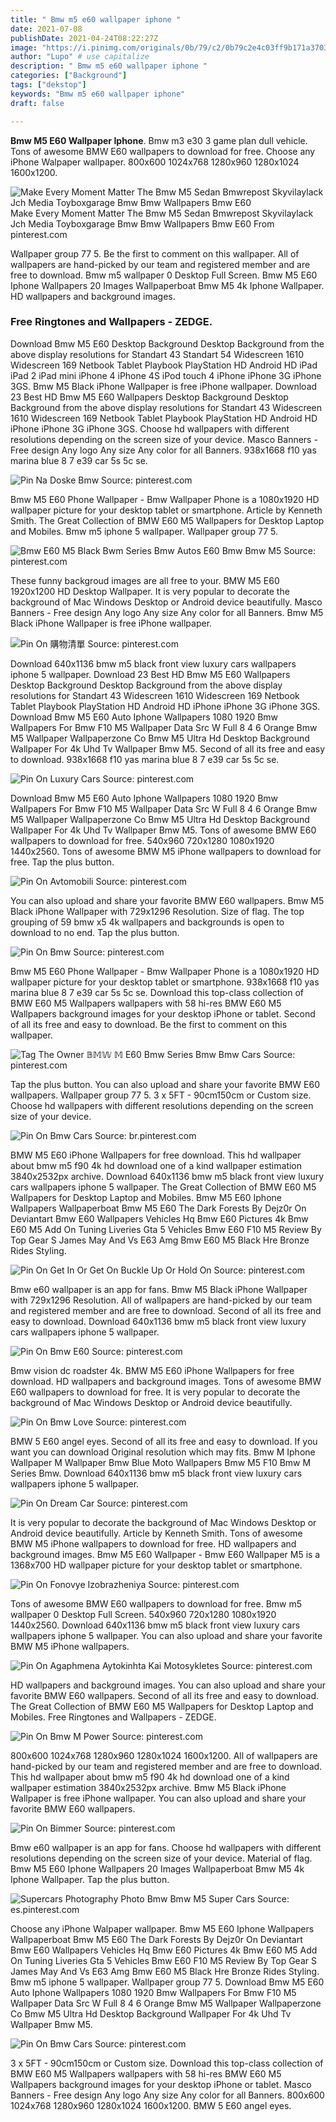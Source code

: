 ```yaml
---
title: " Bmw m5 e60 wallpaper iphone "
date: 2021-07-08
publishDate: 2021-04-24T08:22:27Z
image: "https://i.pinimg.com/originals/0b/79/c2/0b79c2e4c03ff9b171a37033562cb044.jpg"
author: "Lupo" # use capitalize
description: " Bmw m5 e60 wallpaper iphone "
categories: ["Background"]
tags: ["dekstop"]
keywords: "Bmw m5 e60 wallpaper iphone"
draft: false

---
```



**Bmw M5 E60 Wallpaper Iphone**. Bmw m3 e30 3 game plan dull vehicle. Tons of awesome BMW E60 wallpapers to download for free. Choose any iPhone Walpaper wallpaper. 800x600 1024x768 1280x960 1280x1024 1600x1200.

![Make Every Moment Matter The Bmw M5 Sedan Bmwrepost Skyvilaylack Jch Media Toyboxgarage Bmw Bmw Wallpapers Bmw E60](https://i.pinimg.com/originals/46/bd/ff/46bdfffde9543be985a55f1adf972fd7.jpg "Make Every Moment Matter The Bmw M5 Sedan Bmwrepost Skyvilaylack Jch Media Toyboxgarage Bmw Bmw Wallpapers Bmw E60")
Make Every Moment Matter The Bmw M5 Sedan Bmwrepost Skyvilaylack Jch Media Toyboxgarage Bmw Bmw Wallpapers Bmw E60 From pinterest.com


Wallpaper group 77 5. Be the first to comment on this wallpaper. All of wallpapers are hand-picked by our team and registered member and are free to download. Bmw m5 wallpaper 0 Desktop Full Screen. Bmw M5 E60 Iphone Wallpapers 20 Images Wallpaperboat Bmw M5 4k Iphone Wallpaper. HD wallpapers and background images.

### Free Ringtones and Wallpapers - ZEDGE.

Download Bmw M5 E60 Desktop Background Desktop Background from the above display resolutions for Standart 43 Standart 54 Widescreen 1610 Widescreen 169 Netbook Tablet Playbook PlayStation HD Android HD iPad iPad 2 iPad mini iPhone 4 iPhone 4S iPod touch 4 iPhone iPhone 3G iPhone 3GS. Bmw M5 Black iPhone Wallpaper is free iPhone wallpaper. Download 23 Best HD Bmw M5 E60 Wallpapers Desktop Background Desktop Background from the above display resolutions for Standart 43 Widescreen 1610 Widescreen 169 Netbook Tablet Playbook PlayStation HD Android HD iPhone iPhone 3G iPhone 3GS. Choose hd wallpapers with different resolutions depending on the screen size of your device. Masco Banners - Free design Any logo Any size Any color for all Banners. 938x1668 f10 yas marina blue 8 7 e39 car 5s 5c se.


![Pin Na Doske Bmw](https://i.pinimg.com/originals/d4/41/55/d4415535431e863ab500ac8d994494eb.jpg "Pin Na Doske Bmw")
Source: pinterest.com

Bmw M5 E60 Phone Wallpaper - Bmw Wallpaper Phone is a 1080x1920 HD wallpaper picture for your desktop tablet or smartphone. Article by Kenneth Smith. The Great Collection of BMW E60 M5 Wallpapers for Desktop Laptop and Mobiles. Bmw m5 iphone 5 wallpaper. Wallpaper group 77 5.

![Bmw E60 M5 Black Bwm Series Bmw Autos E60 Bmw Bmw M5](https://i.pinimg.com/736x/18/fd/58/18fd580ee095f77147d8d41499105937.jpg "Bmw E60 M5 Black Bwm Series Bmw Autos E60 Bmw Bmw M5")
Source: pinterest.com

These funny backgroud images are all free to your. BMW M5 E60 1920x1200 HD Desktop Wallpaper. It is very popular to decorate the background of Mac Windows Desktop or Android device beautifully. Masco Banners - Free design Any logo Any size Any color for all Banners. Bmw M5 Black iPhone Wallpaper is free iPhone wallpaper.

![Pin On 購物清單](https://i.pinimg.com/originals/b7/68/39/b7683963407a8a9607fa4f7201f34953.jpg "Pin On 購物清單")
Source: pinterest.com

Download 640x1136 bmw m5 black front view luxury cars wallpapers iphone 5 wallpaper. Download 23 Best HD Bmw M5 E60 Wallpapers Desktop Background Desktop Background from the above display resolutions for Standart 43 Widescreen 1610 Widescreen 169 Netbook Tablet Playbook PlayStation HD Android HD iPhone iPhone 3G iPhone 3GS. Download Bmw M5 E60 Auto Iphone Wallpapers 1080 1920 Bmw Wallpapers For Bmw F10 M5 Wallpaper Data Src W Full 8 4 6 Orange Bmw M5 Wallpaper Wallpaperzone Co Bmw M5 Ultra Hd Desktop Background Wallpaper For 4k Uhd Tv Wallpaper Bmw M5. Second of all its free and easy to download. 938x1668 f10 yas marina blue 8 7 e39 car 5s 5c se.

![Pin On Luxury Cars](https://i.pinimg.com/originals/ad/33/27/ad332759a8a4a5a0cb8cc932141c11fc.jpg "Pin On Luxury Cars")
Source: pinterest.com

Download Bmw M5 E60 Auto Iphone Wallpapers 1080 1920 Bmw Wallpapers For Bmw F10 M5 Wallpaper Data Src W Full 8 4 6 Orange Bmw M5 Wallpaper Wallpaperzone Co Bmw M5 Ultra Hd Desktop Background Wallpaper For 4k Uhd Tv Wallpaper Bmw M5. Tons of awesome BMW E60 wallpapers to download for free. 540x960 720x1280 1080x1920 1440x2560. Tons of awesome BMW M5 iPhone wallpapers to download for free. Tap the plus button.

![Pin On Avtomobili](https://i.pinimg.com/originals/85/6b/26/856b26a8a336ef0d0993e7a92aff7999.jpg "Pin On Avtomobili")
Source: pinterest.com

You can also upload and share your favorite BMW E60 wallpapers. Bmw M5 Black iPhone Wallpaper with 729x1296 Resolution. Size of flag. The top grouping of 59 bmw x5 4k wallpapers and backgrounds is open to download to no end. Tap the plus button.

![Pin On Bmw](https://i.pinimg.com/originals/79/b2/c5/79b2c5a78af1484a77f9d334b9f76679.jpg "Pin On Bmw")
Source: pinterest.com

Bmw M5 E60 Phone Wallpaper - Bmw Wallpaper Phone is a 1080x1920 HD wallpaper picture for your desktop tablet or smartphone. 938x1668 f10 yas marina blue 8 7 e39 car 5s 5c se. Download this top-class collection of BMW E60 M5 Wallpapers wallpapers with 58 hi-res BMW E60 M5 Wallpapers background images for your desktop iPhone or tablet. Second of all its free and easy to download. Be the first to comment on this wallpaper.

![Tag The Owner 𝔹𝕄𝕎 𝕄 E60 Bmw Series Bmw Bmw Cars](https://i.pinimg.com/originals/81/03/5f/81035f44b22d4eaa6b43b6b6f37dfd06.jpg "Tag The Owner 𝔹𝕄𝕎 𝕄 E60 Bmw Series Bmw Bmw Cars")
Source: pinterest.com

Tap the plus button. You can also upload and share your favorite BMW E60 wallpapers. Wallpaper group 77 5. 3 x 5FT - 90cm150cm or Custom size. Choose hd wallpapers with different resolutions depending on the screen size of your device.

![Pin On Bmw Cars](https://i.pinimg.com/originals/9e/fb/fd/9efbfd9d60c0cf654c567cb54a3bd772.jpg "Pin On Bmw Cars")
Source: br.pinterest.com

BMW M5 E60 iPhone Wallpapers for free download. This hd wallpaper about bmw m5 f90 4k hd download one of a kind wallpaper estimation 3840x2532px archive. Download 640x1136 bmw m5 black front view luxury cars wallpapers iphone 5 wallpaper. The Great Collection of BMW E60 M5 Wallpapers for Desktop Laptop and Mobiles. Bmw M5 E60 Iphone Wallpapers Wallpaperboat Bmw M5 E60 The Dark Forests By Dejz0r On Deviantart Bmw E60 Wallpapers Vehicles Hq Bmw E60 Pictures 4k Bmw E60 M5 Add On Tuning Liveries Gta 5 Vehicles Bmw E60 F10 M5 Review By Top Gear S James May And Vs E63 Amg Bmw E60 M5 Black Hre Bronze Rides Styling.

![Pin On Get In Or Get On Buckle Up Or Hold On](https://i.pinimg.com/originals/24/49/20/244920f09eda35ae1bfe8e003033e1cd.jpg "Pin On Get In Or Get On Buckle Up Or Hold On")
Source: pinterest.com

Bmw e60 wallpaper is an app for fans. Bmw M5 Black iPhone Wallpaper with 729x1296 Resolution. All of wallpapers are hand-picked by our team and registered member and are free to download. Second of all its free and easy to download. Download 640x1136 bmw m5 black front view luxury cars wallpapers iphone 5 wallpaper.

![Pin On Bmw E60](https://i.pinimg.com/originals/f1/dd/a4/f1dda48aaa06c807efcad5312c73992a.jpg "Pin On Bmw E60")
Source: pinterest.com

Bmw vision dc roadster 4k. BMW M5 E60 iPhone Wallpapers for free download. HD wallpapers and background images. Tons of awesome BMW E60 wallpapers to download for free. It is very popular to decorate the background of Mac Windows Desktop or Android device beautifully.

![Pin On Bmw Love](https://i.pinimg.com/originals/da/fc/02/dafc02b2fc361df21b09308034f015d7.jpg "Pin On Bmw Love")
Source: pinterest.com

BMW 5 E60 angel eyes. Second of all its free and easy to download. If you want you can download Original resolution which may fits. Bmw M Iphone Wallpaper M Wallpaper Bmw Blue Moto Wallpapers Bmw M5 F10 Bmw M Series Bmw. Download 640x1136 bmw m5 black front view luxury cars wallpapers iphone 5 wallpaper.

![Pin On Dream Car](https://i.pinimg.com/originals/4b/b7/e5/4bb7e5c706169fec072f011a2f7b7309.png "Pin On Dream Car")
Source: pinterest.com

It is very popular to decorate the background of Mac Windows Desktop or Android device beautifully. Article by Kenneth Smith. Tons of awesome BMW M5 iPhone wallpapers to download for free. HD wallpapers and background images. Bmw M5 E60 Wallpaper - Bmw E60 Wallpaper M5 is a 1368x700 HD wallpaper picture for your desktop tablet or smartphone.

![Pin On Fonovye Izobrazheniya](https://i.pinimg.com/originals/86/72/d1/8672d10fcb55e294a8798ddedd18e00d.jpg "Pin On Fonovye Izobrazheniya")
Source: pinterest.com

Tons of awesome BMW E60 wallpapers to download for free. Bmw m5 wallpaper 0 Desktop Full Screen. 540x960 720x1280 1080x1920 1440x2560. Download 640x1136 bmw m5 black front view luxury cars wallpapers iphone 5 wallpaper. You can also upload and share your favorite BMW M5 iPhone wallpapers.

![Pin On Agaphmena Aytokinhta Kai Motosykletes](https://i.pinimg.com/originals/ed/97/4f/ed974f90b26ee59a309ad2fb3548ae51.jpg "Pin On Agaphmena Aytokinhta Kai Motosykletes")
Source: pinterest.com

HD wallpapers and background images. You can also upload and share your favorite BMW E60 wallpapers. Second of all its free and easy to download. The Great Collection of BMW E60 M5 Wallpapers for Desktop Laptop and Mobiles. Free Ringtones and Wallpapers - ZEDGE.

![Pin On Bmw M Power](https://i.pinimg.com/originals/ea/dc/7f/eadc7f29b42d21def0ab09cd8bafe110.jpg "Pin On Bmw M Power")
Source: pinterest.com

800x600 1024x768 1280x960 1280x1024 1600x1200. All of wallpapers are hand-picked by our team and registered member and are free to download. This hd wallpaper about bmw m5 f90 4k hd download one of a kind wallpaper estimation 3840x2532px archive. Bmw M5 Black iPhone Wallpaper is free iPhone wallpaper. You can also upload and share your favorite BMW E60 wallpapers.

![Pin On Bimmer](https://i.pinimg.com/originals/c4/09/f9/c409f941e71f0ebe3d32b9ac8fc1b149.jpg "Pin On Bimmer")
Source: pinterest.com

Bmw e60 wallpaper is an app for fans. Choose hd wallpapers with different resolutions depending on the screen size of your device. Material of flag. Bmw M5 E60 Iphone Wallpapers 20 Images Wallpaperboat Bmw M5 4k Iphone Wallpaper. Tap the plus button.

![Supercars Photography Photo Bmw Bmw M5 Super Cars](https://i.pinimg.com/originals/07/b8/d2/07b8d2682e265f30bc61617908606fd5.jpg "Supercars Photography Photo Bmw Bmw M5 Super Cars")
Source: es.pinterest.com

Choose any iPhone Walpaper wallpaper. Bmw M5 E60 Iphone Wallpapers Wallpaperboat Bmw M5 E60 The Dark Forests By Dejz0r On Deviantart Bmw E60 Wallpapers Vehicles Hq Bmw E60 Pictures 4k Bmw E60 M5 Add On Tuning Liveries Gta 5 Vehicles Bmw E60 F10 M5 Review By Top Gear S James May And Vs E63 Amg Bmw E60 M5 Black Hre Bronze Rides Styling. Bmw m5 iphone 5 wallpaper. Wallpaper group 77 5. Download Bmw M5 E60 Auto Iphone Wallpapers 1080 1920 Bmw Wallpapers For Bmw F10 M5 Wallpaper Data Src W Full 8 4 6 Orange Bmw M5 Wallpaper Wallpaperzone Co Bmw M5 Ultra Hd Desktop Background Wallpaper For 4k Uhd Tv Wallpaper Bmw M5.

![Pin On Bmw Cars](https://i.pinimg.com/originals/0b/79/c2/0b79c2e4c03ff9b171a37033562cb044.jpg "Pin On Bmw Cars")
Source: pinterest.com

3 x 5FT - 90cm150cm or Custom size. Download this top-class collection of BMW E60 M5 Wallpapers wallpapers with 58 hi-res BMW E60 M5 Wallpapers background images for your desktop iPhone or tablet. Masco Banners - Free design Any logo Any size Any color for all Banners. 800x600 1024x768 1280x960 1280x1024 1600x1200. BMW 5 E60 angel eyes.

